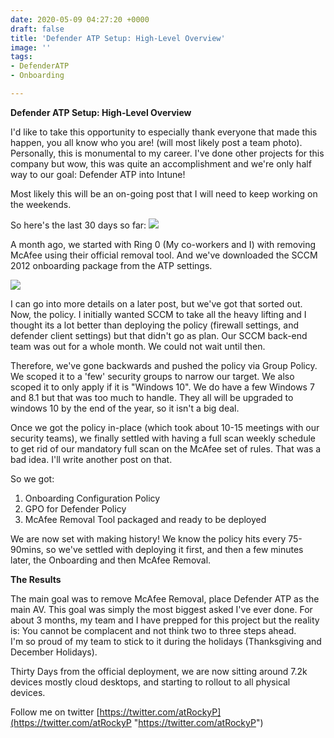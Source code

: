 ```yaml
---
date: 2020-05-09 04:27:20 +0000
draft: false
title: 'Defender ATP Setup: High-Level Overview'
image: ''
tags:
- DefenderATP
- Onboarding

---
```

**Defender ATP Setup: High-Level Overview**

I'd like to take this opportunity to especially thank everyone that made this happen, you all know who you are! (will most likely post a team photo). Personally, this is monumental to my career. I've done other projects for this company but wow, this was quite an accomplishment and we're only half way to our goal: Defender ATP into Intune!

Most likely this will be an on-going post that I will need to keep working on the weekends.

So here's the last 30 days so far: ![](https://rockyknows.netlify.app/images/Annotation%202020-01-07%20082123.png)

A month ago, we started with Ring 0 (My co-workers and I) with removing McAfee using their official removal tool. And we've downloaded the SCCM 2012 onboarding package from the ATP settings.

![](https://rockyknows.netlify.app/images/Annotation%202020-01-07%20082408.png)

I can go into more details on a later post, but we've got that sorted out. Now, the policy. I initially wanted SCCM to take all the heavy lifting and I thought its a lot better than deploying the policy (firewall settings, and defender client settings) but that didn't go as plan. Our SCCM back-end team was out for a whole month. We could not wait until then.

Therefore, we've gone backwards and pushed the policy via Group Policy. We scoped it to a 'few' security groups to narrow our target. We also scoped it to only apply if it is "Windows 10". We do have a few Windows 7 and 8.1 but that was too much to handle. They all will be upgraded to windows 10 by the end of the year, so it isn't a big deal.

Once we got the policy in-place (which took about 10-15 meetings with our security teams), we finally settled with having a full scan weekly schedule to get rid of our mandatory full scan on the McAfee set of rules. That was a bad idea. I'll write another post on that.

So we got:

1. Onboarding Configuration Policy
2. GPO for Defender Policy
3. McAfee Removal Tool packaged and ready to be deployed

We are now set with making history! We know the policy hits every 75-90mins, so we've settled with deploying it first, and then a few minutes later, the Onboarding and then McAfee Removal.

**The Results**

The main goal was to remove McAfee Removal, place Defender ATP as the main AV. This goal was simply the most biggest asked I've ever done. For about 3 months, my team and I have prepped for this project but the reality is: You cannot be complacent and not think two to three steps ahead.  
 I'm so proud of my team to stick to it during the holidays (Thanksgiving and December Holidays).

Thirty Days from the official deployment, we are now sitting around 7.2k devices mostly cloud desktops, and starting to rollout to all physical devices.

Follow me on twitter [https://twitter.com/atRockyP](https://twitter.com/atRockyP "https://twitter.com/atRockyP")